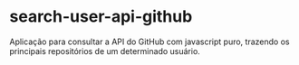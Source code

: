 # search-user-api-github
Aplicação para consultar a API do GitHub com javascript puro,  trazendo os principais repositórios de um determinado usuário. 
